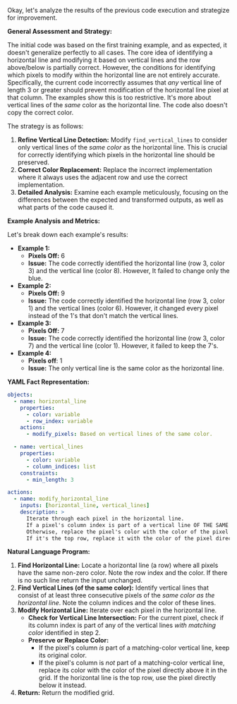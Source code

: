 Okay, let's analyze the results of the previous code execution and strategize for improvement.

**General Assessment and Strategy:**

The initial code was based on the first training example, and as expected, it doesn't generalize perfectly to all cases. The core idea of identifying a horizontal line and modifying it based on vertical lines and the row above/below is partially correct. However, the conditions for identifying which pixels to modify within the horizontal line are not entirely accurate. Specifically, the current code incorrectly assumes that *any* vertical line of length 3 or greater should prevent modification of the horizontal line pixel at that column. The examples show this is too restrictive. It's more about vertical lines of the *same* color as the horizontal line. The code also doesn't copy the correct color.

The strategy is as follows:

1.  **Refine Vertical Line Detection:** Modify `find_vertical_lines` to consider only vertical lines of the *same color* as the horizontal line. This is crucial for correctly identifying which pixels in the horizontal line should be preserved.
2.  **Correct Color Replacement:** Replace the incorrect implementation where it always uses the adjacent row and use the correct implementation.
3.   **Detailed Analysis:** Examine each example meticulously, focusing on the differences between the expected and transformed outputs, as well as what parts of the code caused it.

**Example Analysis and Metrics:**

Let's break down each example's results:

*   **Example 1:**
    *   **Pixels Off:** 6
    *   **Issue:** The code correctly identified the horizontal line (row 3, color 3) and the vertical line (color 8). However, It failed to change only the blue.
*   **Example 2:**
    *   **Pixels Off:** 9
    *   **Issue:** The code correctly identified the horizontal line (row 3, color 1) and the vertical lines (color 6). However, it changed every pixel instead of the 1's that don't match the vertical lines.
*   **Example 3:**
    *   **Pixels Off:** 7
    *    **Issue:** The code correctly identified the horizontal line (row 3, color 7) and the vertical line (color 1). However, it failed to keep the 7's.
* **Example 4:**
    * **Pixels off**: 1
    * **Issue:** The only vertical line is the same color as the horizontal line.

**YAML Fact Representation:**


```yaml
objects:
  - name: horizontal_line
    properties:
      - color: variable
      - row_index: variable
    actions:
      - modify_pixels: Based on vertical lines of the same color.

  - name: vertical_lines
    properties:
      - color: variable
      - column_indices: list
    constraints:
      - min_length: 3

actions:
  - name: modify_horizontal_line
    inputs: [horizontal_line, vertical_lines]
    description: >
      Iterate through each pixel in the horizontal line.
      If a pixel's column index is part of a vertical line OF THE SAME COLOR, keep the pixel's original color.
      Otherwise, replace the pixel's color with the color of the pixel directly above it.
      If it's the top row, replace it with the color of the pixel directly below.
```


**Natural Language Program:**

1.  **Find Horizontal Line:** Locate a horizontal line (a row) where all pixels have the same non-zero color. Note the row index and the color. If there is no such line return the input unchanged.
2.  **Find Vertical Lines (of the same color):** Identify vertical lines that consist of at least three consecutive pixels of the *same color as the horizontal line*. Note the column indices and the color of these lines.
3.  **Modify Horizontal Line:** Iterate over each pixel in the horizontal line.
    *   **Check for Vertical Line Intersection:** For the current pixel, check if its column index is part of any of the vertical lines *with matching color* identified in step 2.
    *   **Preserve or Replace Color:**
        *   If the pixel's column *is* part of a matching-color vertical line, keep its original color.
        *   If the pixel's column is *not* part of a matching-color vertical line, replace its color with the color of the pixel directly above it in the grid. If the horizontal line is the top row, use the pixel directly below it instead.
4.  **Return:** Return the modified grid.
